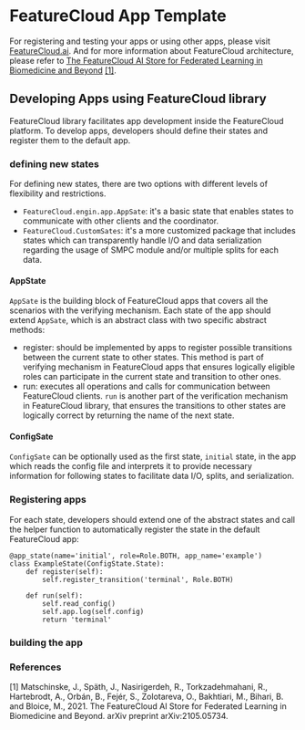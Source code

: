 # FeatureCloud App Template

For registering and testing your apps or using other apps, please visit
[FeatureCloud.ai](https://featurecloud.ai/). And for more information about FeatureCloud architecture,
please refer to 
[The FeatureCloud AI Store for Federated Learning in Biomedicine and Beyond](https://arxiv.org/abs/2105.05734) [[1]](#1).


## Developing Apps using FeatureCloud library
FeatureCloud library facilitates app development inside the FeatureCloud platform. To develop apps, developers
should define their states and register them to the default app.

### defining new states
For defining new states, there are two options with different levels of flexibility and restrictions.
- `FeatureCloud.engin.app.AppSate`: it's a basic state that enables states to communicate with other clients and the coordinator.
- `FeatureCloud.CustomSates`: it's a more customized package that includes states which can transparently handle I/O and
data serialization regarding the usage of SMPC module and/or multiple splits for each data.

#### AppState
`AppSate` is the building block of FeatureCloud apps that covers all the scenarios with the verifying mechanism. Each state of 
the app should extend `AppSate`, which is an abstract class with two specific abstract methods:
- register: should be implemented by apps to register possible transitions between the current state to other states.
This method is part of verifying mechanism in FeatureCloud apps that ensures logically eligible roles can participate in the current state
and transition to other ones.
- run: executes all operations and calls for communication between FeatureCloud clients.
`run` is another part of the verification mechanism in FeatureCloud library, that ensures the transitions to other states are logically correct
by returning the name of the next state.


#### ConfigSate
`ConfigSate` can be optionally used as the first state, `initial` state, in the app which reads the config file and interprets it to provide necessary information
for following states to facilitate data I/O, splits, and serialization. 

### Registering apps
For each state, developers should extend one of the abstract states and call the helper function to automatically register
the state in the default FeatureCloud app:

```angular2html
@app_state(name='initial', role=Role.BOTH, app_name='example')
class ExampleState(ConfigState.State):
    def register(self):
        self.register_transition('terminal', Role.BOTH)

    def run(self):
        self.read_config()
        self.app.log(self.config)
        return 'terminal'
```

### building the app
 


### References
<a id="1">[1]</a> 
Matschinske, J., Späth, J., Nasirigerdeh, R., Torkzadehmahani, R., Hartebrodt, A., Orbán, B., Fejér, S., Zolotareva,
O., Bakhtiari, M., Bihari, B. and Bloice, M., 2021.
The FeatureCloud AI Store for Federated Learning in Biomedicine and Beyond. arXiv preprint arXiv:2105.05734.
